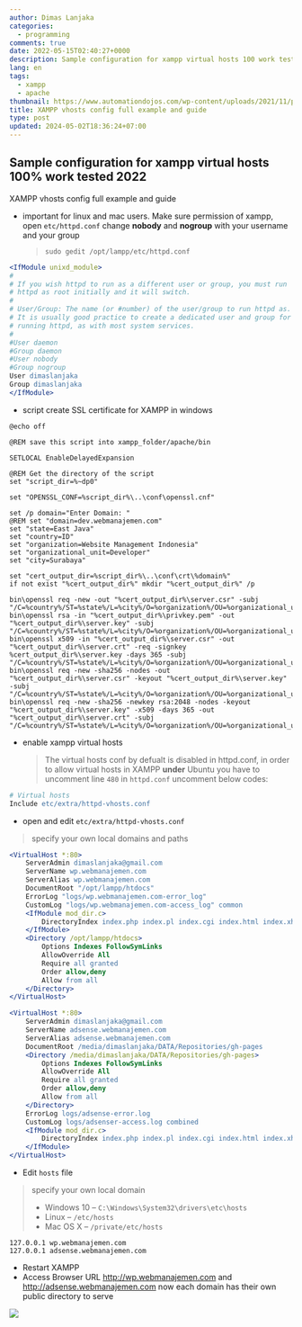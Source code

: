 ```yaml
---
author: Dimas Lanjaka
categories:
  - programming
comments: true
date: 2022-05-15T02:40:27+0000
description: Sample configuration for xampp virtual hosts 100 work tested 2022
lang: en
tags:
  - xampp
  - apache
thumbnail: https://www.automationdojos.com/wp-content/uploads/2021/11/post-xampp-virtualhost-fimg.png
title: XAMPP vhosts config full example and guide
type: post
updated: 2024-05-02T18:36:24+07:00
---
```


## Sample configuration for xampp virtual hosts 100% work tested 2022
XAMPP vhosts config full example and guide

- important for linux and mac users. Make sure permission of xampp, open `etc/httpd.conf` change **nobody** and **nogroup** with your username and your group
  > `sudo gedit /opt/lampp/etc/httpd.conf`
```apache
<IfModule unixd_module>
#
# If you wish httpd to run as a different user or group, you must run
# httpd as root initially and it will switch.
#
# User/Group: The name (or #number) of the user/group to run httpd as.
# It is usually good practice to create a dedicated user and group for
# running httpd, as with most system services.
#
#User daemon
#Group daemon
#User nobody
#Group nogroup
User dimaslanjaka
Group dimaslanjaka
</IfModule>
```

- script create SSL certificate for XAMPP in windows

```batch
@echo off

@REM save this script into xampp_folder/apache/bin

SETLOCAL EnableDelayedExpansion

@REM Get the directory of the script
set "script_dir=%~dp0"

set "OPENSSL_CONF=%script_dir%\..\conf\openssl.cnf"

set /p domain="Enter Domain: "
@REM set "domain=dev.webmanajemen.com"
set "state=East Java"
set "country=ID"
set "organization=Website Management Indonesia"
set "organizational_unit=Developer"
set "city=Surabaya"

set "cert_output_dir=%script_dir%\..\conf\crt\%domain%"
if not exist "%cert_output_dir%" mkdir "%cert_output_dir%" /p

bin\openssl req -new -out "%cert_output_dir%\server.csr" -subj "/C=%country%/ST=%state%/L=%city%/O=%organization%/OU=%organizational_unit%/CN=%domain%"
bin\openssl rsa -in "%cert_output_dir%\privkey.pem" -out "%cert_output_dir%\server.key" -subj "/C=%country%/ST=%state%/L=%city%/O=%organization%/OU=%organizational_unit%/CN=%domain%"
bin\openssl x509 -in "%cert_output_dir%\server.csr" -out "%cert_output_dir%\server.crt" -req -signkey %cert_output_dir%\server.key -days 365 -subj "/C=%country%/ST=%state%/L=%city%/O=%organization%/OU=%organizational_unit%/CN=%domain%"
bin\openssl req -new -sha256 -nodes -out "%cert_output_dir%\server.csr" -keyout "%cert_output_dir%\server.key" -subj "/C=%country%/ST=%state%/L=%city%/O=%organization%/OU=%organizational_unit%/CN=%domain%"
bin\openssl req -new -sha256 -newkey rsa:2048 -nodes -keyout "%cert_output_dir%\server.key" -x509 -days 365 -out "%cert_output_dir%\server.crt" -subj "/C=%country%/ST=%state%/L=%city%/O=%organization%/OU=%organizational_unit%/CN=%domain%"
```

- enable xampp virtual hosts
  > The virtual hosts conf by defualt is disabled in httpd.conf, in order to allow virtual hosts in XAMPP **under** Ubuntu you have to uncomment line `480` in `httpd.conf`
  uncomment below codes:
```apache
# Virtual hosts
Include etc/extra/httpd-vhosts.conf
```

- open and edit `etc/extra/httpd-vhosts.conf`
> specify your own local domains and paths
```apache
<VirtualHost *:80>
    ServerAdmin dimaslanjaka@gmail.com
    ServerName wp.webmanajemen.com
    ServerAlias wp.webmanajemen.com
    DocumentRoot "/opt/lampp/htdocs"
    ErrorLog "logs/wp.webmanajemen.com-error_log"
    CustomLog "logs/wp.webmanajemen.com-access_log" common
    <IfModule mod_dir.c>
        DirectoryIndex index.php index.pl index.cgi index.html index.xhtml index.htm
    </IfModule>
    <Directory /opt/lampp/htdocs>
        Options Indexes FollowSymLinks
        AllowOverride All
        Require all granted
        Order allow,deny
        Allow from all
    </Directory>
</VirtualHost>

<VirtualHost *:80>
    ServerAdmin dimaslanjaka@gmail.com
    ServerName adsense.webmanajemen.com
    ServerAlias adsense.webmanajemen.com
    DocumentRoot /media/dimaslanjaka/DATA/Repositories/gh-pages
    <Directory /media/dimaslanjaka/DATA/Repositories/gh-pages>
        Options Indexes FollowSymLinks
        AllowOverride All
        Require all granted
        Order allow,deny
        Allow from all
    </Directory>
    ErrorLog logs/adsense-error.log
    CustomLog logs/adsenser-access.log combined
    <IfModule mod_dir.c>
        DirectoryIndex index.php index.pl index.cgi index.html index.xhtml index.htm
    </IfModule>
</VirtualHost>
```

- Edit `hosts` file
> specify your own local domain
> - Windows 10 – `C:\Windows\System32\drivers\etc\hosts`
> - Linux – `/etc/hosts`
> - Mac OS X – `/private/etc/hosts`
```hosts
127.0.0.1 wp.webmanajemen.com
127.0.0.1 adsense.webmanajemen.com
```

- Restart XAMPP
- Access Browser URL http://wp.webmanajemen.com and http://adsense.webmanajemen.com now each domain has their own public directory to serve

![](https://www.automationdojos.com/wp-content/uploads/2021/11/post-xampp-virtualhost-fimg.png)
